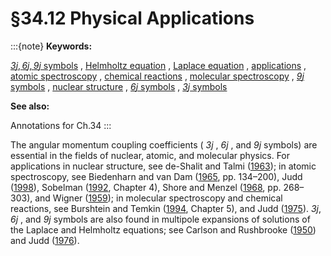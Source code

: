 # §34.12 Physical Applications

:::{note}
**Keywords:**

[$\mathit{3j},\mathit{6j},\mathit{9j}$ symbols](http://dlmf.nist.gov/search/search?q=3j%2C6j%2C9j%20symbols) , [Helmholtz equation](http://dlmf.nist.gov/search/search?q=Helmholtz%20equation) , [Laplace equation](http://dlmf.nist.gov/search/search?q=Laplace%20equation) , [applications](http://dlmf.nist.gov/search/search?q=applications) , [atomic spectroscopy](http://dlmf.nist.gov/search/search?q=atomic%20spectroscopy) , [chemical reactions](http://dlmf.nist.gov/search/search?q=chemical%20reactions) , [molecular spectroscopy](http://dlmf.nist.gov/search/search?q=molecular%20spectroscopy) , [$\mathit{9j}$ symbols](http://dlmf.nist.gov/search/search?q=ninej%20symbols) , [nuclear structure](http://dlmf.nist.gov/search/search?q=nuclear%20structure) , [$\mathit{6j}$ symbols](http://dlmf.nist.gov/search/search?q=sixj%20symbols) , [$\mathit{3j}$ symbols](http://dlmf.nist.gov/search/search?q=threej%20symbols)

**See also:**

Annotations for Ch.34
:::

The angular momentum coupling coefficients ( $\mathit{3j}$ , $\mathit{6j}$ , and $\mathit{9j}$ symbols) are essential in the fields of nuclear, atomic, and molecular physics. For applications in nuclear structure, see de-Shalit and Talmi ([1963](./bib/D.html#bib651 "Nuclear Shell Theory")); in atomic spectroscopy, see Biedenharn and van Dam ([1965](./bib/B.html#bib279 "Quantum Theory of Angular Momentum. A Collection of Reprints and Original Papers"), pp. 134–200), Judd ([1998](./bib/J.html#bib1197 "Operator Techniques in Atomic Spectroscopy")), Sobelman ([1992](./bib/S.html#bib2133 "Atomic Spectra and Radiative Transitions"), Chapter 4), Shore and Menzel ([1968](./bib/S.html#bib2073 "Principles of Atomic Spectra"), pp. 268–303), and Wigner ([1959](./bib/W.html#bib2409 "Group Theory and its Application to the Quantum Mechanics of Atomic Spectra")); in molecular spectroscopy and chemical reactions, see Burshtein and Temkin ([1994](./bib/B.html#bib387 "Spectroscopy of Molecular Rotation in Gases and Liquids"), Chapter 5), and Judd ([1975](./bib/J.html#bib1196 "Angular Momentum Theory for Diatomic Molecules")). $\mathit{3j},\mathit{6j}$ , and $\mathit{9j}$ symbols are also found in multipole expansions of solutions of the Laplace and Helmholtz equations; see Carlson and Rushbrooke ([1950](./bib/C.html#bib2623 "On the expansion of a Coulomb potential in spherical harmonics")) and Judd ([1976](./bib/J.html#bib2624 "Modifications of Coulombic interactions by polarizable atoms")).
